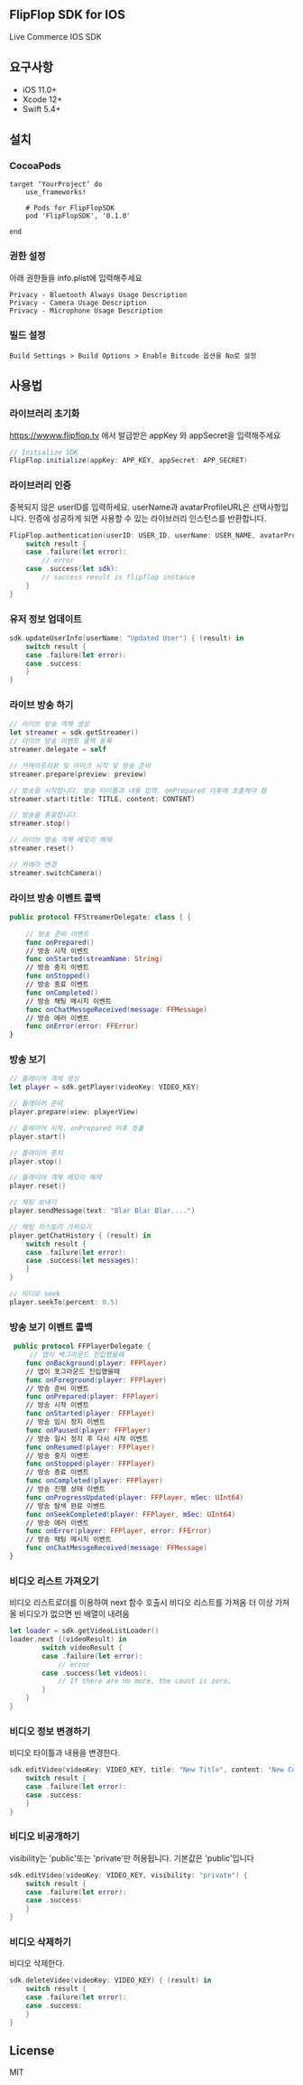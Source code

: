 ## FlipFlop SDK for IOS

Live Commerce IOS SDK

## 요구사항
* iOS 11.0+
* Xcode 12+
* Swift 5.4+

## 설치
### CocoaPods
    target ‘YourProject’ do
        use_frameworks!

        # Pods for FlipFlopSDK
        pod 'FlipFlopSDK', '0.1.0'
    
    end
### 권한 설정
아래 권한들을 info.plist에 입력해주세요
    
    Privacy - Bluetooth Always Usage Description      
    Privacy - Camera Usage Description
    Privacy - Microphone Usage Description

### 빌드 설정
    Build Settings > Build Options > Enable Bitcode 옵션을 No로 설정

## 사용법
### 라이브러리 초기화

https://wwww.flipflop.tv 에서 발급받은 appKey 와 appSecret을 입력해주세요

```swift
// Initialize SDK
FlipFlop.initialize(appKey: APP_KEY, appSecret: APP_SECRET)
```

### 라이브러리 인증

중복되지 않은 userID를 입력하세요. 
userName과 avatarProfileURL은 선택사항입니다.
인증에 성공하게 되면 사용할 수 있는 라이브러리 인스턴스를 반환합니다.

```swift
FlipFlop.authentication(userID: USER_ID, userName: USER_NAME, avatarProfileURL: AVATAR_PROFILE_URL) { (result) in
    switch result {
    case .failure(let error):
        // error
    case .success(let sdk):
        // success result is flipflop instance
    }
}
```

### 유저 정보 업데이트
```swift
sdk.updateUserInfo(userName: "Updated User") { (result) in
    switch result {
    case .failure(let error):
    case .success:
    }
}
```

### 라이브 방송 하기
```swift
// 라이브 방송 객체 생성
let streamer = sdk.getStreamer()
// 라이브 방송 이벤트 콜백 등록
streamer.delegate = self

// 카메라프리뷰 및 마이크 시작 및 방송 준비
streamer.prepare(preview: preview)

// 방송을 시작합니다. 방송 타이틀과 내용 입력. onPrepared 이후에 호출해야 함
streamer.start(title: TITLE, content: CONTENT)

// 방송을 종료합니다.
streamer.stop()

// 라이브 방송 객체 메모리 해제
streamer.reset()

// 카메라 변경
streamer.switchCamera()
```

### 라이브 방송 이벤트 콜백
```swift
public protocol FFStreamerDelegate: class { {
    
    // 방송 준비 이벤트
    func onPrepared()
    // 방송 시작 이벤트
    func onStarted(streamName: String)
    // 방송 중지 이벤트
    func onStopped()
    // 방송 종료 이벤트
    func onCompleted()
    // 방송 채팅 메시지 이벤트
    func onChatMessgeReceived(message: FFMessage)
    // 방송 에러 이벤트
    func onError(error: FFError)
}
```
### 방송 보기
```swift
// 플레이어 객체 생성
let player = sdk.getPlayer(videoKey: VIDEO_KEY)

// 플레이어 준비
player.prepare(view: playerView)

// 플레이어 시작. onPrepared 이후 호출
player.start()

// 플레이어 중지
player.stop()

// 플레이어 객체 메모리 해제
player.reset()

// 채팅 보내기
player.sendMessage(text: "Blar Blar Blar....")

// 채팅 히스토리 가져오기
player.getChatHistory { (result) in
    switch result {
    case .failure(let error):
    case .success(let messages):
    }
}

// 비디오 seek
player.seekTo(percent: 0.5)
```
### 방송 보기 이벤트 콜백
```swift
 public protocol FFPlayerDelegate {
     // 앱이 백그라운드 진입했을때
    func onBackground(player: FFPlayer)
    // 앱이 포그라운드 진입했을때
    func onForeground(player: FFPlayer)
    // 방송 준비 이벤트
    func onPrepared(player: FFPlayer)
    // 방송 시작 이벤트
    func onStarted(player: FFPlayer)
    // 방송 임시 정지 이벤트
    func onPaused(player: FFPlayer)
    // 방송 일시 정지 후 다시 시작 이벤트
    func onResumed(player: FFPlayer)
    // 방송 중지 이벤트
    func onStopped(player: FFPlayer)
    // 방송 종료 이벤트
    func onCompleted(player: FFPlayer)
    // 방송 진행 상태 이벤트
    func onProgressUpdated(player: FFPlayer, mSec: UInt64)
    // 방송 탐색 완료 이벤트
    func onSeekCompleted(player: FFPlayer, mSec: UInt64)
    // 방송 에러 이벤트
    func onError(player: FFPlayer, error: FFError)
    // 방송 채팅 메시지 이벤트
    func onChatMessgeReceived(message: FFMessage)
}
```

### 비디오 리스트 가져오기

비디오 리스트로더를 이용하여 next 함수 호출시 비디오 리스트를 가져옴
더 이상 가져올 비디오가 없으면 빈 배열이 내려옴

```swift
let loader = sdk.getVideoListLoader()
loader.next {(videoResult) in
        switch videoResult {
        case .failure(let error):
            // error
        case .success(let videos):
            // If there are no more, the count is zero.
        }
    }
}
```
### 비디오 정보 변경하기

비디오 타이틀과 내용을 변경한다.

```swift
sdk.editVideo(videoKey: VIDEO_KEY, title: "New Title", content: "New Content") {
    switch result {
    case .failure(let error):
    case .success:
    }
}
```    

### 비디오 비공개하기

visibility는 'public'또는 'private'만 허용됩니다. 기본값은 'public'입니다
```swift
sdk.editVideo(videoKey: VIDEO_KEY, visibility: "private") {
    switch result {
    case .failure(let error):
    case .success:
    }
}
```

### 비디오 삭제하기

비디오 삭제한다.

```swift
sdk.deleteVideo(videoKey: VIDEO_KEY) { (result) in
    switch result {
    case .failure(let error):
    case .success:
    }
}
```
    
    
## License 
MIT
